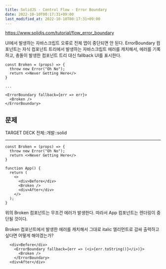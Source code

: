 ```yaml
---
title: SolidJS - Control Flow - Error Boundary
date: 2022-10-10T00:17:31+09:00
last_modified_at: 2022-10-10T00:17:31+09:00
---
```


https://www.solidjs.com/tutorial/flow_error_boundary

UI에서 발생하는 자바스크립트 오류로 전체 앱이 중단되면 안 된다. ErrorBoundary 컴포넌트는 자식 컴포넌트 트리에서 발생하는 자바스크립트 에러를 캐치해서, 에러를 기록하고, 충돌이 발생한 컴포넌트 트리 대신 fallback UI를 표시한다.

```tsx
const Broken = (props) => {
  throw new Error("Oh No");
  return <>Never Getting Here</>
}

...

<ErrorBoundary fallback={err => err}>
  <Broken />
</ErrorBoundary>
```

## 문제

TARGET DECK
전체::개발::solid

---

<!--ankiQ-->
```tsx
const Broken = (props) => {
  throw new Error("Oh No");
  return <>Never Getting Here</>
}

function App() {
  return (
    <>
      <div>Before</div>
      <Broken />
      <div>After</div>
    </>
  );
}
```

위의 Broken 컴포넌트는 무조건 에러가 발생한다. 따라서 App 컴포넌트는 렌더링이 중단될 것이다.

Broken 컴포넌트에서 발생한 에러를 캐치해서 그대로 italic 엘리먼트로 감싸 출력하고 싶다면 어떻게 해야겠는가?

<!--ankiA-->

```tsx
  <div>Before</div>
	<ErrorBoundary fallback={err => (<i>{err.toString()}</i>)}>
	  <Broken />
	</ErrorBoundary>
  <div>After</div>
```

<!--ankiE-->
<!--ID: 1664956299102-->
